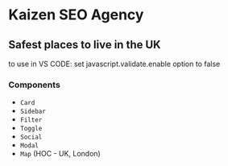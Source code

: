 # Kaizen SEO Agency

## Safest places to live in the UK

to use in VS CODE: set javascript.validate.enable option to false

### Components
- `Card`
- `Sidebar`
- `Filter`
- `Toggle`
- `Social`
- `Modal`
- `Map` (HOC - UK, London)